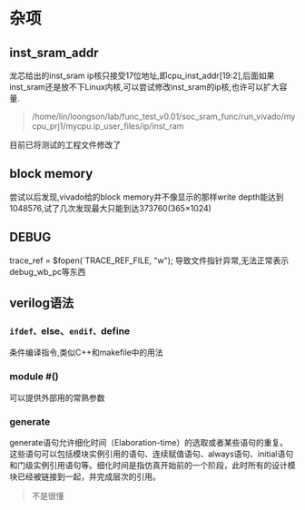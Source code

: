 # 杂项

## inst_sram_addr

龙芯给出的inst_sram ip核只接受17位地址,即cpu_inst_addr[19:2],后面如果inst_sram还是放不下Linux内核,可以尝试修改inst_sram的ip核,也许可以扩大容量.
>/home/lin/loongson/lab/func_test_v0.01/soc_sram_func/run_vivado/mycpu_prj1/mycpu.ip_user_files/ip/inst_ram

目前已将测试的工程文件修改了

## block memory

尝试以后发现,vivado给的block memory并不像显示的那样write depth能达到1048576,试了几次发现最大只能到达373760(365×1024)

## DEBUG

trace_ref = $fopen(`TRACE_REF_FILE, "w");
导致文件指针异常,无法正常表示debug_wb_pc等东西

## verilog语法

### `ifdef、`else、`endif、`define

条件编译指令,类似C++和makefile中的用法

### module #()

可以提供外部用的常熟参数

### generate

 generate语句允许细化时间（Elaboration-time）的选取或者某些语句的重复。这些语句可以包括模块实例引用的语句、连续赋值语句、always语句、initial语句和门级实例引用语句等。细化时间是指仿真开始前的一个阶段，此时所有的设计模块已经被链接到一起，并完成层次的引用。
 >不是很懂
